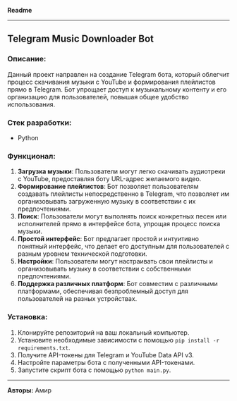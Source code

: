 **Readme**

---

## Telegram Music Downloader Bot

### Описание:
Данный проект направлен на создание Telegram бота, который облегчит процесс скачивания музыки с YouTube и формирования плейлистов прямо в Telegram. Бот упрощает доступ к музыкальному контенту и его организацию для пользователей, повышая общее удобство использования.

### Стек разработки:
- Python

### Функционал:
1. **Загрузка музыки**: Пользователи могут легко скачивать аудиотреки с YouTube, предоставляя боту URL-адрес желаемого видео.
2. **Формирование плейлистов**: Бот позволяет пользователям создавать плейлисты непосредственно в Telegram, что позволяет им организовывать загруженную музыку в соответствии с их предпочтениями.
3. **Поиск**: Пользователи могут выполнять поиск конкретных песен или исполнителей прямо в интерфейсе бота, упрощая процесс поиска музыки.
4. **Простой интерфейс**: Бот предлагает простой и интуитивно понятный интерфейс, что делает его доступным для пользователей с разным уровнем технической подготовки.
5. **Настройки**: Пользователи могут настраивать свои плейлисты и организовывать музыку в соответствии с собственными предпочтениями.
6. **Поддержка различных платформ**: Бот совместим с различными платформами, обеспечивая безпроблемный доступ для пользователей на разных устройствах.

### Установка:
1. Клонируйте репозиторий на ваш локальный компьютер.
2. Установите необходимые зависимости с помощью `pip install -r requirements.txt`.
3. Получите API-токены для Telegram и YouTube Data API v3.
4. Настройте параметры бота с полученными API-токенами.
5. Запустите скрипт бота с помощью `python main.py`.

---

**Авторы:** Амир

